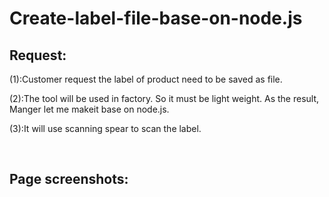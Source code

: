 # Create-label-file-base-on-node.js
<h2>Request:</h2>
<p>(1):Customer request the label of product need to be saved as file.</p>
<p>(2):The tool will be used in factory. So it must be light weight. As the result, Manger let me makeit base on node.js.</p>
<p>(3):It will use scanning spear to scan the label. </p>
<BR>
<h2>Page screenshots:</h2>
<href='https://github.com/MichaelMa666/Create-label-file-base-on-node.js/blob/master/screenshots/create_label_file_page.png'></href>

